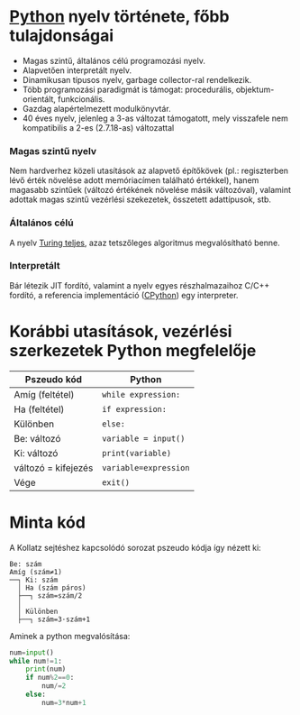 # [Python](https://python.org) nyelv története, főbb tulajdonságai

 - Magas szintű, általános célú programozási nyelv.
 - Alapvetően interpretált nyelv.
 - Dinamikusan típusos nyelv, garbage collector-ral rendelkezik.
 - Több programozási paradigmát is támogat: procedurális, objektum-orientált, funkcionális.
 - Gazdag alapértelmezett modulkönyvtár.
 - 40 éves nyelv, jelenleg a 3-as változat támogatott, mely visszafele nem kompatibilis a 2-es (2.7.18-as) változattal

### Magas szintű nyelv
Nem hardverhez közeli utasítások az alapvető építőkövek (pl.: regiszterben lévő érték növelése adott memóriacímen található értékkel), hanem magasabb szintűek (változó értékének növelése másik változóval), valamint adottak magas szintű vezérlési szekezetek, összetett adattípusok, stb.

### Általános célú
A nyelv [Turing teljes](https://en.wikipedia.org/wiki/Turing_completeness), azaz tetszőleges algoritmus megvalósítható benne.

### Interpretált
Bár létezik JIT fordító, valamint a nyelv egyes részhalmazaihoz C/C++ fordító, a referencia implementáció ([CPython](https://github.com/python/cpython)) egy interpreter.


# Korábbi utasítások, vezérlési szerkezetek Python megfelelője

| Pszeudo kód          | Python               |
|----------------------|----------------------|
| Amíg (feltétel)      | `while expression:`  |
| Ha (feltétel)        | `if expression:`     |
| Különben             | `else:`              |
| Be: változó          | `variable = input()` |
| Ki: változó          | `print(variable)`    |
| változó = kifejezés  | `variable=expression`|
| Vége                 | `exit()`             |

# Minta kód

A Kollatz sejtéshez kapcsolódó sorozat pszeudo kódja így nézett ki:

```
Be: szám
Amíg (szám≠1)
──┐ Ki: szám
  │ Ha (szám páros)
  ├──┐ szám=szám/2
  │ 
  │ Különben
  ├──┐ szám=3⋅szám+1
```
Aminek a python megvalósítása:

```python
num=input()
while num!=1:
    print(num)
    if num%2==0:
        num/=2
    else:
        num=3*num+1
```

